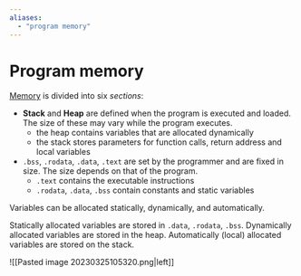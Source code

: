 ```yaml
---
aliases:
  - "program memory"
---
```


# Program memory


[Memory](memory.md) is divided into six *sections*:
- **Stack** and **Heap** are defined when the program is executed and loaded. The size of these may vary while the program executes.
    - the heap contains variables that are allocated dynamically
    - the stack stores parameters for function calls, return address and local variables
- `.bss`, `.rodata`, `.data`, `.text` are set by the programmer and are fixed in size. The size depends on that of the program.
    - `.text` contains the executable instructions
    - `.rodata`, `.data`, `.bss` contain constants and static variables

Variables can be allocated statically, dynamically, and automatically.

Statically allocated variables are stored in `.data`, `.rodata`, `.bss`.
Dynamically allocated variables are stored in the heap.
Automatically (local) allocated variables are stored on the stack.

![[Pasted image 20230325105320.png|left]]